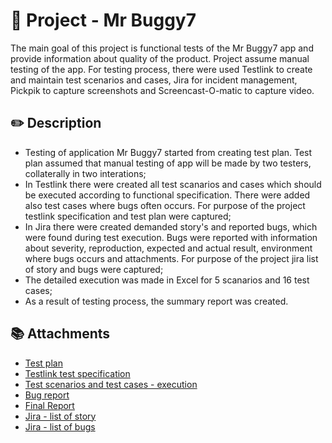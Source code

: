 # 📄 Project - Mr Buggy7

The main goal of this project is functional tests of the Mr Buggy7 app and provide information about quality of the product.
Project assume manual testing of the app.
For testing process, there were used Testlink to create and maintain test scenarios and cases, Jira for incident management, Pickpik to capture screenshots and Screencast-O-matic to capture video.

## ✏️ Description

- Testing of application Mr Buggy7 started from creating test plan. Test plan assumed that manual testing of app will be made by two testers, collaterally in two interations; 
- In Testlink there were created all test scanarios and cases which should be executed according to functional specification. There were added also test cases where bugs often occurs. For purpose of the project testlink specification and test plan were captured; 
- In Jira there were created demanded story's and reported bugs, which were found during test execution. Bugs were reported with information about severity, reproduction, expected and actual result, environment where bugs occurs and attachments. For purpose of the project jira list of story and bugs were captured;
- The detailed execution was made in Excel for 5 scanarios and 16 test cases;
- As a result of testing process, the summary report was created.

## 📚 Attachments

- [Test plan](https://drive.google.com/file/d/13A7TRdmWdvcXpCwehsRRhG4MgrFqKaYq/view?usp=sharing)
- [Testlink test specification](https://drive.google.com/file/d/18fbIwCf_hwKcKkx-HzgtzGCX4KLRRZYW/view?usp=sharing)
- [Test scenarios and test cases - execution](https://docs.google.com/spreadsheets/d/1YpdVq54sPBOaJqvGhfrTO7uKpf_GKX76wCrb6UEUtbc/edit?usp=sharing)
- [Bug report](https://docs.google.com/spreadsheets/d/1A6yq3ukBEiTrd9KegCsvUO4G3U9nlpDN_XPb5rKuiMc/edit?usp=sharing)
- [Final Report](https://drive.google.com/file/d/1a0enUDa7hlSaxWMD5extL9O0bEmW5jSR/view?usp=sharing)
- [Jira  - list of story](https://drive.google.com/file/d/13H_adxlvcnyrOJJqkQCtiB7H_nCZizKL/view?usp=sharing)
- [Jira - list of bugs](https://drive.google.com/file/d/1mDyaoZ4RuEkHS8Tx-7ZIb7I4q_0al2kY/view?usp=sharing)
